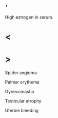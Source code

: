 # .

High estrogen in serum.

# <

# >

Spider angioma

Palmar erythema

Gynecomastia

Testicular atrophy

Uterine bleeding
